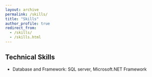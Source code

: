 ```yaml
---
layout: archive
permalink: /skills/
title: "Skills"
author_profile: true
redirect_from: 
  - /skills/
  - /skills.html
---
```


## Technical Skills

* Database and Framework: SQL server, Microsoft.NET Framework
